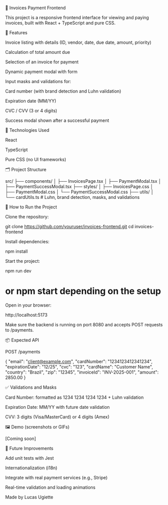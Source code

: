 💸 Invoices Payment Frontend

This project is a responsive frontend interface for viewing and paying invoices, built with React + TypeScript and pure CSS.

🚀 Features

Invoice listing with details (ID, vendor, date, due date, amount, priority)

Calculation of total amount due

Selection of an invoice for payment

Dynamic payment modal with form

Input masks and validations for:

Card number (with brand detection and Luhn validation)

Expiration date (MM/YY)

CVC / CVV (3 or 4 digits)

Success modal shown after a successful payment

🧩 Technologies Used

React

TypeScript

Pure CSS (no UI frameworks)

🗂 Project Structure

src/
├── components/
│   ├── InvoicesPage.tsx
│   ├── PaymentModal.tsx
│   ├── PaymentSuccessModal.tsx
├── styles/
│   ├── InvoicesPage.css
│   ├── PaymentModal.css
│   └── PaymentSuccessModal.css
├── utils/
│   └── cardUtils.ts  # Luhn, brand detection, masks, and validations

🧪 How to Run the Project

Clone the repository:

git clone https://github.com/youruser/invoices-frontend.git
cd invoices-frontend

Install dependencies:

npm install

Start the project:

npm run dev
# or npm start depending on the setup

Open in your browser:

http://localhost:5173

Make sure the backend is running on port 8080 and accepts POST requests to /payments.

📦 Expected API

POST /payments

{
  "email": "client@example.com",
  "cardNumber": "1234123412341234",
  "expirationDate": "12/25",
  "cvc": "123",
  "cardName": "Customer Name",
  "country": "Brazil",
  "zip": "12345",
  "invoiceId": "INV-2025-001",
  "amount": 2850.00
}

✅ Validations and Masks

Card Number: formatted as 1234 1234 1234 1234 + Luhn validation

Expiration Date: MM/YY with future date validation

CVV: 3 digits (Visa/MasterCard) or 4 digits (Amex)

🖼️ Demo (screenshots or GIFs)

[Coming soon]

🧠 Future Improvements

Add unit tests with Jest

Internationalization (i18n)

Integrate with real payment services (e.g., Stripe)

Real-time validation and loading animations

Made by Lucas Ugiette
